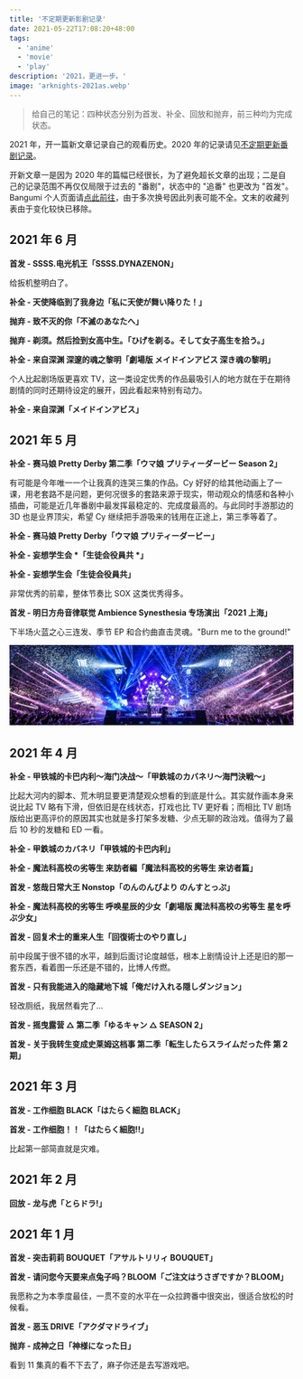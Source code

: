 ```yaml
---
title: '不定期更新影剧记录'
date: 2021-05-22T17:08:20+48:00
tags:
  - 'anime'
  - 'movie'
  - 'play'
description: '2021，更进一步。'
image: 'arknights-2021as.webp'
---
```


> 给自己的笔记：四种状态分别为首发、补全、回放和抛弃，前三种均为完成状态。

2021 年，开一篇新文章记录自己的观看历史。2020 年的记录请见[不定期更新番剧记录](/post/2020/anime-note/)。

开新文章一是因为 2020 年的篇幅已经很长，为了避免超长文章的出现；二是自己的记录范围不再仅仅局限于过去的 "番剧"，状态中的 "追番" 也更改为 "首发"。Bangumi 个人页面请[点此前往](https://bgm.tv/user/amzrk2)，由于多次换号因此列表可能不全。文末的收藏列表由于变化较快已移除。

<!--more-->

## 2021 年 6 月

**首发 - SSSS.电光机王「SSSS.DYNAZENON」**

给扳机整明白了。

**补全 - 天使降临到了我身边「私に天使が舞い降りた！」**

**抛弃 - 致不灭的你「不滅のあなたへ」**

**抛弃 - 剃须。然后捡到女高中生。「ひげを剃る。そして女子高生を拾う。」**

**补全 - 来自深渊 深邃的魂之黎明「劇場版 メイドインアビス 深き魂の黎明」**

个人比起剧场版更喜欢 TV，这一类设定优秀的作品最吸引人的地方就在于在期待剧情的同时还期待设定的展开，因此看起来特别有动力。

**补全 - 来自深渊「メイドインアビス」**

## 2021 年 5 月

**补全 - 赛马娘 Pretty Derby 第二季「ウマ娘 プリティーダービー Season 2」**

有可能是今年唯一一个让我真的连哭三集的作品。Cy 好好的给其他动画上了一课，用老套路不是问题，更何况很多的套路来源于现实，带动观众的情感和各种小插曲，可能是近几年番剧中最发挥最稳定的、完成度最高的。与此同时手游那边的 3D 也是业界顶尖，希望 Cy 继续把手游吸来的钱用在正途上，第三季等着了。

**补全 - 赛马娘 Pretty Derby「ウマ娘 プリティーダービー」**

**补全 - 妄想学生会 \*「生徒会役員共 \*」**

**补全 - 妄想学生会「生徒会役員共」**

非常优秀的前辈，整体节奏比 SOX 这类优秀得多。

**首发 - 明日方舟音律联觉 Ambience Synesthesia 专场演出「2021 上海」**

下半场火蓝之心三连发、季节 EP 和合约曲直击灵魂。"Burn me to the ground!"

![音律联觉现场图](20210503211232.webp)

## 2021 年 4 月

**补全 - 甲铁城的卡巴内利～海门决战～「甲鉄城のカバネリ～海門決戦～」**

比起大河内的脚本、荒木明显要更清楚观众想看的到底是什么。其实就作画本身来说比起 TV 略有下滑，但依旧是在线状态，打戏也比 TV 更好看；而相比 TV 剧场版给出更高评价的原因其实也就是多打架多发糖、少点无聊的政治戏。值得为了最后 10 秒的发糖和 ED 一看。

**补全 - 甲鉄城のカバネリ「甲铁城的卡巴内利」**

**补全 - 魔法科高校の劣等生 来訪者編「魔法科高校的劣等生 来访者篇」**

**首发 - 悠哉日常大王 Nonstop「のんのんびより のんすとっぷ」**

**补全 - 魔法科高校的劣等生 呼唤星辰的少女「劇場版 魔法科高校の劣等生 星を呼ぶ少女」**

**首发 - 回复术士的重来人生「回復術士のやり直し」**

前中段属于很不错的水平，越到后面讨论度越低，根本上剧情设计上还是旧的那一套东西，看着图一乐还是不错的，比博人传燃。

**首发 - 只有我能进入的隐藏地下城「俺だけ入れる隠しダンジョン」**

轻改厕纸，我居然看完了...

**首发 - 摇曳露营 △ 第二季「ゆるキャン △ SEASON 2」**

**首发 - 关于我转生变成史莱姆这档事 第二季「転生したらスライムだった件 第 2 期」**

## 2021 年 3 月

**首发 - 工作细胞 BLACK「はたらく細胞 BLACK」**

**首发 - 工作细胞！！「はたらく細胞!!」**

比起第一部简直就是灾难。

## 2021 年 2 月

**回放 - 龙与虎「とらドラ!」**

## 2021 年 1 月

**首发 - 突击莉莉 BOUQUET「アサルトリリィ BOUQUET」**

**首发 - 请问您今天要来点兔子吗？BLOOM「ご注文はうさぎですか？BLOOM」**

我愿称之为本季度最佳，一贯不变的水平在一众拉跨番中很突出，很适合放松的时候看。

**首发 - 恶玉 DRIVE「アクダマドライブ」**

**抛弃 - 成神之日「神様になった日」**

看到 11 集真的看不下去了，麻子你还是去写游戏吧。
